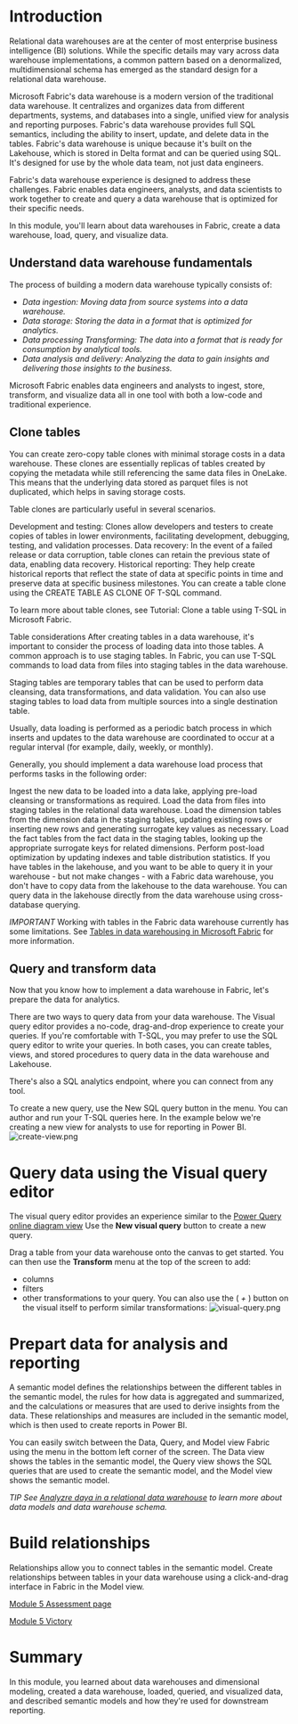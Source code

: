 # Introduction

Relational data warehouses are at the center of most enterprise business intelligence (BI) solutions. While the specific details may vary across data warehouse implementations, a common pattern based on a denormalized, multidimensional schema has emerged as the standard design for a relational data warehouse.

Microsoft Fabric's data warehouse is a modern version of the traditional data warehouse. It centralizes and organizes data from different departments, systems, and databases into a single, unified view for analysis and reporting purposes. Fabric's data warehouse provides full SQL semantics, including the ability to insert, update, and delete data in the tables. Fabric's data warehouse is unique because it's built on the Lakehouse, which is stored in Delta format and can be queried using SQL. It's designed for use by the whole data team, not just data engineers.

Fabric's data warehouse experience is designed to address these challenges. Fabric enables data engineers, analysts, and data scientists to work together to create and query a data warehouse that is optimized for their specific needs.

In this module, you'll learn about data warehouses in Fabric, create a data warehouse, load, query, and visualize data.

## Understand data warehouse fundamentals

The process of building a modern data warehouse typically consists of:

- *Data ingestion:* *Moving data from source systems into a data warehouse.*
- *Data storage:* *Storing the data in a format that is optimized for analytics.*
- *Data processing Transforming:* *The data into a format that is ready for consumption by analytical tools.*
- *Data analysis and delivery:* *Analyzing the data to gain insights and delivering those insights to the business.*

Microsoft Fabric enables data engineers and analysts to ingest, store, transform, and visualize data all in one tool with both a low-code and traditional experience.

## Clone tables

You can create zero-copy table clones with minimal storage costs in a data warehouse. These clones are essentially replicas of tables created by copying the metadata while still referencing the same data files in OneLake. This means that the underlying data stored as parquet files is not duplicated, which helps in saving storage costs.

Table clones are particularly useful in several scenarios.

Development and testing: Clones allow developers and testers to create copies of tables in lower environments, facilitating development, debugging, testing, and validation processes.
Data recovery: In the event of a failed release or data corruption, table clones can retain the previous state of data, enabling data recovery.
Historical reporting: They help create historical reports that reflect the state of data at specific points in time and preserve data at specific business milestones.
You can create a table clone using the CREATE TABLE AS CLONE OF T-SQL command.

To learn more about table clones, see Tutorial: Clone a table using T-SQL in Microsoft Fabric.

Table considerations
After creating tables in a data warehouse, it's important to consider the process of loading data into those tables. A common approach is to use staging tables. In Fabric, you can use T-SQL commands to load data from files into staging tables in the data warehouse.

Staging tables are temporary tables that can be used to perform data cleansing, data transformations, and data validation. You can also use staging tables to load data from multiple sources into a single destination table.

Usually, data loading is performed as a periodic batch process in which inserts and updates to the data warehouse are coordinated to occur at a regular interval (for example, daily, weekly, or monthly).

Generally, you should implement a data warehouse load process that performs tasks in the following order:

Ingest the new data to be loaded into a data lake, applying pre-load cleansing or transformations as required.
Load the data from files into staging tables in the relational data warehouse.
Load the dimension tables from the dimension data in the staging tables, updating existing rows or inserting new rows and generating surrogate key values as necessary.
Load the fact tables from the fact data in the staging tables, looking up the appropriate surrogate keys for related dimensions.
Perform post-load optimization by updating indexes and table distribution statistics.
If you have tables in the lakehouse, and you want to be able to query it in your warehouse - but not make changes - with a Fabric data warehouse, you don't have to copy data from the lakehouse to the data warehouse. You can query data in the lakehouse directly from the data warehouse using cross-database querying.

*IMPORTANT*
Working with tables in the Fabric data warehouse currently has some limitations. See [Tables in data warehousing in Microsoft Fabric](https://learn.microsoft.com/en-us/fabric/data-warehouse/tables) for more information.

## Query and transform data

Now that you know how to implement a data warehouse in Fabric, let's prepare the data for analytics.

There are two ways to query data from your data warehouse. The Visual query editor provides a no-code, drag-and-drop experience to create your queries. If you're comfortable with T-SQL, you may prefer to use the SQL query editor to write your queries. In both cases, you can create tables, views, and stored procedures to query data in the data warehouse and Lakehouse.

There's also a SQL analytics endpoint, where you can connect from any tool.

To create a new query, use the New SQL query button in the menu. You can author and run your T-SQL queries here. In the example below we're creating a new view for analysts to use for reporting in Power BI.
![create-view.png](https://learn.microsoft.com/en-gb/training/wwl/get-started-data-warehouse/media/create-view.png)

# Query data using the Visual query editor

The visual query editor provides an experience similar to the [Power Query online diagram view](https://learn.microsoft.com/en-us/power-query/diagram-view)
Use the **New visual query** button to create a new query.

Drag a table from your data warehouse onto the canvas to get started. You can then use the **Transform** menu at the top of the screen to add:

- columns
- filters
- other transformations to your  query.
You can also use the ( *+* ) button on the visual itself to perform similar transformations:
![visual-query.png](https://learn.microsoft.com/en-gb/training/wwl/get-started-data-warehouse/media/visual-query.png)

# Prepart data for analysis and reporting

A semantic model defines the relationships between the different tables in the semantic model, the rules for how data is aggregated and summarized, and the calculations or measures that are used to derive insights from the data. These relationships and measures are included in the semantic model, which is then used to create reports in Power BI.

You can easily switch between the Data, Query, and Model view Fabric using the menu in the bottom left corner of the screen. The Data view shows the tables in the semantic model, the Query view shows the SQL queries that are used to create the semantic model, and the Model view shows the semantic model.

*TIP*
*See [Analyzre daya in a relational data warehouse](https://learn.microsoft.com/en-us/training/modules/design-multidimensional-schema-to-optimize-analytical-workloads/) to learn more about data models and data warehouse schema.*

# Build relationships

Relationships allow you to connect tables in the semantic model. Create relationships between tables in your data warehouse using a click-and-drag interface in Fabric in the Model view.

[Module 5 Assessment page](https://learn.microsoft.com/en-gb/training/modules/get-started-data-warehouse/8-knowledge-check)

[Module 5 Victory](https://learn.microsoft.com/api/achievements/share/en-gb/NathanBusse-2561/XQ4K6JKY?sharingId=A06D9EE30C453065)

# Summary
In this module, you learned about data warehouses and dimensional modeling, created a data warehouse, loaded, queried, and visualized data, and described semantic models and how they're used for downstream reporting.